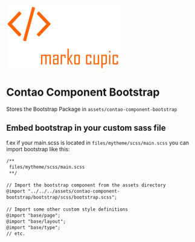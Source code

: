 ![Logo](https://github.com/markocupic/markocupic/blob/main/logo.png)

# Contao Component Bootstrap
Stores the Bootstrap Package in `assets/contao-component-bootstrap`

## Embed bootstrap in your custom sass file
f.ex if your main.scss is located in `files/mytheme/scss/main.scss` you can import bootstrap like this:

```
/**
 files/mytheme/scss/main.scss
 **/

// Import the bootstrap component from the assets directory
@import "../../../assets/contao-component-bootstrap/bootstrap/scss/bootstrap.scss";

// Import some other custom style definitions
@import "base/page";
@import "base/layout";
@import "base/type";
// etc.

```
